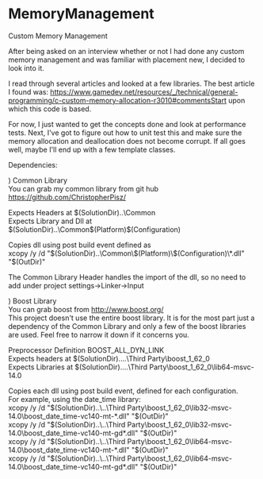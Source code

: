 # MemoryManagement
Custom Memory Management

After being asked on an interview whether or not I had done any custom memory management 
and was familiar with placement new, I decided to look into it.

I read through several articles and looked at a few libraries. The best article I found was:
https://www.gamedev.net/resources/_/technical/general-programming/c-custom-memory-allocation-r3010#commentsStart
upon which this code is based.

For now, I just wanted to get the concepts done and look at performance tests.
Next, I've got to figure out how to unit test this and make sure the memory allocation and deallocation does not become corrupt.
If all goes well, maybe I'll end up with a few template classes.

Dependencies:

) Common Library  
You can grab my common library from git hub https://github.com/ChristopherPisz/

Expects Headers at $(SolutionDir)..\Common  
Expects Library and Dll at $(SolutionDir)..\Common\$(Platform)\$(Configuration)

Copies dll using post build event defined as  
xcopy /y /d "$(SolutionDir)..\Common\$(Platform)\$(Configuration)\*.dll" "$(OutDir)"

The Common Library Header handles the import of the dll, so no need to add under project settings->Linker->Input

) Boost Library  
You can grab boost from http://www.boost.org/  
This project doesn't use the entire boost library. It is for the most part just a dependency of the Common Library and only
a few of the boost libraries are used. Feel free to narrow it down if it concerns you.

Preprocessor Definition BOOST_ALL_DYN_LINK  
Expects headers at $(SolutionDir)..\..\Third Party\boost_1_62_0  
Expects Libraries at $(SolutionDir)..\..\Third Party\boost_1_62_0\lib64-msvc-14.0  

Copies each dll using post build event, defined for each configuration.  
For example, using the date_time library:  
xcopy /y /d "$(SolutionDir)..\..\Third Party\boost_1_62_0\lib32-msvc-14.0\boost_date_time-vc140-mt-*.dll" "$(OutDir)"  
xcopy /y /d "$(SolutionDir)..\..\Third Party\boost_1_62_0\lib32-msvc-14.0\boost_date_time-vc140-mt-gd*.dll" "$(OutDir)"  
xcopy /y /d "$(SolutionDir)..\..\Third Party\boost_1_62_0\lib64-msvc-14.0\boost_date_time-vc140-mt-*.dll" "$(OutDir)"  
xcopy /y /d "$(SolutionDir)..\..\Third Party\boost_1_62_0\lib64-msvc-14.0\boost_date_time-vc140-mt-gd*.dll" "$(OutDir)"  



